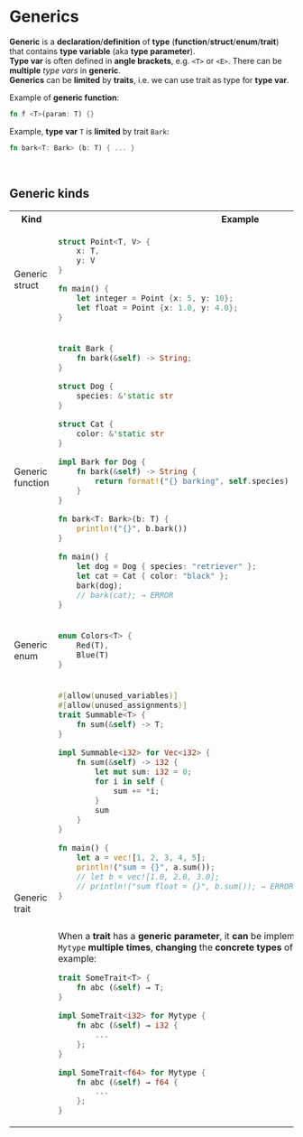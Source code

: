 # Generics
**Generic** is a **declaration**/**definition** of **type** (**function**/**struct**/**enum**/**trait**) that contains **type variable** (aka **type parameter**).<br>
**Type var** is often defined in **angle brackets**, e.g. ``<T>`` or ``<E>``. There can be **multiple** *type vars* in **generic**.<br>
**Generics** can be **limited** by **traits**, i.e. we can use trait as type for **type var**.

Example of **generic function**:
```Rust
fn f <T>(param: T) {}
```

Example, **type var** ``T`` is **limited** by trait ``Bark``:
```Rust
fn bark<T: Bark> (b: T) { ... }
```

<br>

## Generic kinds
<table>
    <tr>
        <th>Kind</th>
        <th>Example</th>
    </tr>
    <tr>
        <td>Generic struct</td>
<td>

```Rust
struct Point<T, V> {
    x: T,
    y: V
}

fn main() {
    let integer = Point {x: 5, y: 10};
    let float = Point {x: 1.0, y: 4.0};
}
```

</td>
    </tr>
    <tr></tr>
    <tr>
        <td>Generic function</td>
<td>

```Rust
trait Bark {
    fn bark(&self) -> String;
}

struct Dog {
    species: &'static str
}

struct Cat {
    color: &'static str
}

impl Bark for Dog {
    fn bark(&self) -> String {
        return format!("{} barking", self.species)
    }
}

fn bark<T: Bark>(b: T) {
    println!("{}", b.bark())
}

fn main() {
    let dog = Dog { species: "retriever" };
    let cat = Cat { color: "black" };
    bark(dog);
    // bark(cat); → ERROR
}
```

</td>
    </tr>
    <tr></tr>
    <tr>
        <td>Generic enum</td>
<td>

```Rust
enum Colors<T> {
    Red(T),
    Blue(T)
}
```

</td>
    </tr>
    <tr></tr>
    <tr>
        <td>Generic trait</td>
<td>

```Rust
#[allow(unused_variables)]
#[allow(unused_assignments)]
trait Summable<T> {
    fn sum(&self) -> T;
}

impl Summable<i32> for Vec<i32> {
    fn sum(&self) -> i32 {
        let mut sum: i32 = 0;
        for i in self {
            sum += *i;
        }
        sum
    }
}

fn main() {
    let a = vec![1, 2, 3, 4, 5];
    println!("sum = {}", a.sum());
    // let b = vec![1.0, 2.0, 3.0];
    // println!("sum float = {}", b.sum()); → ERROR, not implemented for float!
}
```

<br>

When a **trait** has a **generic parameter**, it **can** be implemented for a **some type**, e.g., ``Mytype`` **multiple** **times**, **changing** the **concrete** **types** of the **type var** **each time**, example:


```Rust
trait SomeTrait<T> {
    fn abc (&self) → T;
}

impl SomeTrait<i32> for Mytype {
    fn abc (&self) → i32 {
        ...
    };
}

impl SomeTrait<f64> for Mytype {
    fn abc (&self) → f64 {
        ...
    };
}
```

</td>
    </tr>
</table>